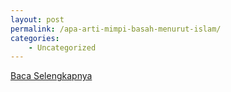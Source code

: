 ```yaml
---
layout: post
permalink: /apa-arti-mimpi-basah-menurut-islam/
categories:
    - Uncategorized
---
```


[Baca Selengkapnya](/01)